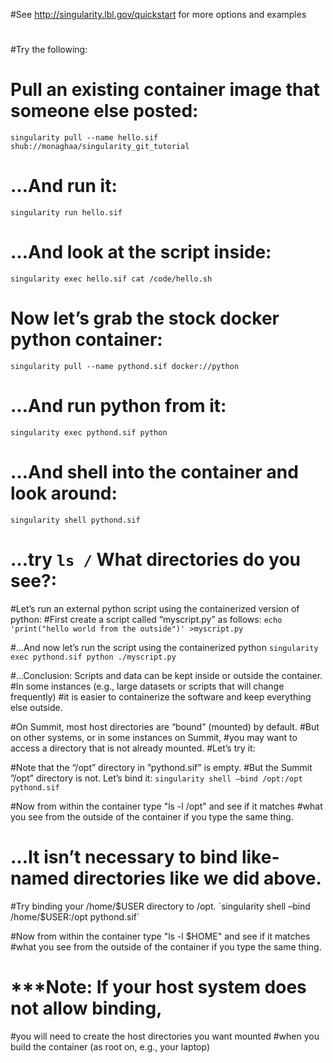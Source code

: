 #See http://singularity.lbl.gov/quickstart for more options and examples
#
#Try the following:

# Pull an existing container image that someone else posted:
`singularity pull --name hello.sif shub://monaghaa/singularity_git_tutorial`

# …And run it:
`singularity run hello.sif`

# …And look at the script inside:
`singularity exec hello.sif cat /code/hello.sh`

# Now let’s grab the stock docker python container:
`singularity pull --name pythond.sif docker://python`

# …And run python from it:
`singularity exec pythond.sif python`

# …And shell into the container and look around:
`singularity shell pythond.sif`

# …try `ls /` What directories do you see?:

#Let’s run an external python script using the containerized version of python:
#First create a script called “myscript.py” as follows:
`echo 'print("hello world from the outside")' >myscript.py`

#…And now let’s run the script using the containerized python
`singularity exec pythond.sif python ./myscript.py`

#…Conclusion: Scripts and data can be kept inside or outside the container.
#In some instances (e.g., large datasets or scripts that will change frequently)
#it is easier to containerize the software and keep everything else outside.

#On Summit, most host directories are “bound” (mounted) by default.
#But on other systems, or in some instances on Summit,
#you may want to access a directory that is not already mounted.
#Let’s try it:

#Note that the “/opt” directory in ”pythond.sif” is empty.
#But the Summit ”/opt” directory is not.  Let’s bind it:
`singularity shell –bind /opt:/opt pythond.sif`

#Now from within the container type "ls -l /opt" and see if it matches
#what you see from the outside of the container if you type the same thing.

# …It isn’t necessary to bind like-named directories like we did above.
#Try binding your /home/$USER directory to /opt.
`singularity shell –bind /home/$USER:/opt pythond.sif`

#Now from within the container type "ls -l $HOME" and see if it matches
#what you see from the outside of the container if you type the same thing.

# ***Note: If your host system does not allow binding,
#you will need to create the host directories you want mounted
#when you build the container (as root on, e.g., your laptop)

